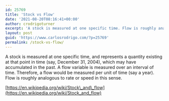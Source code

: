 ```yaml
---
id: 25769
title: 'Stock vs Flow'
date: '2021-08-20T08:16:41+00:00'
author: crodrigoturner
excerpt: 'A stock is measured at one specific time. Flow is roughly analogous to rate or speed in this sense.'
layout: post
guid: 'https://www.carlosrodrigo.com/?p=25769'
permalink: /stock-vs-flow/
---
```


A stock is measured at one specific time, and represents a quantity existing at that point in time (say, December 31, 2004), which may have accumulated in the past. A flow variable is measured over an interval of time. Therefore, a flow would be measured per unit of time (say a year). Flow is roughly analogous to rate or speed in this sense.

[https://en.wikipedia.org/wiki/Stock\_and\_flow](https://en.wikipedia.org/wiki/Stock_and_flow)